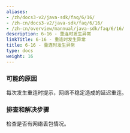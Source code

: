 ```yaml
---
aliases:
- /zh/docs3-v2/java-sdk/faq/6/16/
- /zh-cn/docs3-v2/java-sdk/faq/6/16/
- /zh-cn/overview/mannual/java-sdk/faq/6/16/
description: 6-16 - 重连时发生异常
linkTitle: 6-16 - 重连时发生异常
title: 6-16 - 重连时发生异常
type: docs
weight: 16
---
```







### 可能的原因

每次发生重连时提示，网络不稳定造成的延迟重连。

### 排查和解决步骤

检查是否有网络丢包情况。
